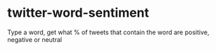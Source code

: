 # twitter-word-sentiment
Type a word, get what % of tweets that contain the word are positive, negative or neutral
